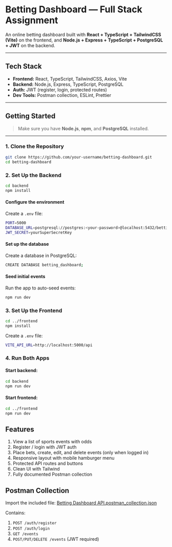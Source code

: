 # Betting Dashboard — Full Stack Assignment

An online betting dashboard built with **React + TypeScript + TailwindCSS (Vite)** on the frontend, and **Node.js + Express + TypeScript + PostgreSQL + JWT** on the backend.

---

## Tech Stack

- **Frontend:** React, TypeScript, TailwindCSS, Axios, Vite
- **Backend:** Node.js, Express, TypeScript, PostgreSQL
- **Auth:** JWT (register, login, protected routes)
- **Dev Tools:** Postman collection, ESLint, Prettier

---

## Getting Started

> Make sure you have **Node.js**, **npm**, and **PostgreSQL** installed.

---

### 1. Clone the Repository

```bash
git clone https://github.com/your-username/betting-dashboard.git
cd betting-dashboard
```
### 2. Set Up the Backend

```bash
cd backend
npm install
```

#### Configure the environment
Create a ``` .env ``` file:
```bash
PORT=5000
DATABASE_URL=postgresql://postgres:<your-password>@localhost:5432/betting_dashboard
JWT_SECRET=yourSuperSecretKey
```

####  Set up the database
Create a database in PostgreSQL:
```bash
CREATE DATABASE betting_dashboard;
```

####  Seed initial events
Run the app to auto-seed events:
```bash
npm run dev
```

### 3. Set Up the Frontend

```bash
cd ../frontend
npm install
```

Create a ``` .env ``` file:
```bash
VITE_API_URL=http://localhost:5000/api
```

### 4. Run Both Apps
#### Start backend:
```bash
cd backend
npm run dev
```
#### Start frontend:
```bash
cd ../frontend
npm run dev
```

## Features
1. View a list of sports events with odds
2. Register / login with JWT auth
3. Place bets, create, edit, and delete events (only when logged in)
4. Responsive layout with mobile hamburger menu
5. Protected API routes and buttons
6. Clean UI with Tailwind
7. Fully documented Postman collection


## Postman Collection
Import the included file:
[Betting Dashboard API.postman_collection.json](https://github.com/user-attachments/files/20152444/Betting.Dashboard.API.postman_collection.json)

Contains:
1. ``` POST /auth/register ```
2. ``` POST /auth/login ```
3. ``` GET /events ```
4. ``` POST/PUT/DELETE /events ``` (JWT required)


